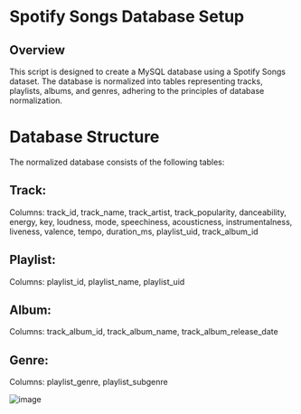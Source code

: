 # Spotify Songs Database Setup

## Overview

This script is designed to create a MySQL database using a Spotify Songs dataset. The database is normalized into tables representing tracks, playlists, albums, and genres, adhering to the principles of database normalization.

# Database Structure
The normalized database consists of the following tables:

## Track:

Columns: track_id, track_name, track_artist, track_popularity, danceability, energy, key, loudness, mode, speechiness, acousticness, instrumentalness, liveness, valence, tempo, duration_ms, playlist_uid, track_album_id

## Playlist:

Columns: playlist_id, playlist_name, playlist_uid

## Album:

Columns: track_album_id, track_album_name, track_album_release_date

## Genre:

Columns: playlist_genre, playlist_subgenre


![image](https://github.com/Redgerd/Spotify-Database/assets/117646793/783df12e-9dea-4cba-be2d-c549f38f1ecd)

